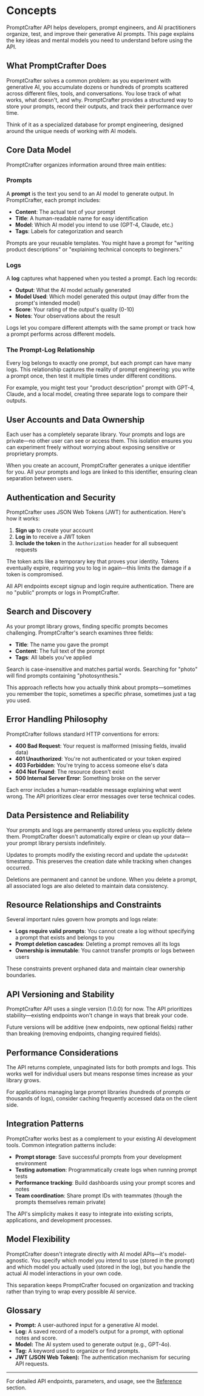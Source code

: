 # Concepts

PromptCrafter API helps developers, prompt engineers, and AI practitioners organize, test, and improve their generative AI prompts. This page explains the key ideas and mental models you need to understand before using the API.

## What PromptCrafter Does

PromptCrafter solves a common problem: as you experiment with generative AI, you accumulate dozens or hundreds of prompts scattered across different files, tools, and conversations. You lose track of what works, what doesn't, and why. PromptCrafter provides a structured way to store your prompts, record their outputs, and track their performance over time.

Think of it as a specialized database for prompt engineering, designed around the unique needs of working with AI models.

## Core Data Model

PromptCrafter organizes information around three main entities:

### Prompts

A **prompt** is the text you send to an AI model to generate output. In PromptCrafter, each prompt includes:

- **Content**: The actual text of your prompt
- **Title**: A human-readable name for easy identification
- **Model**: Which AI model you intend to use (GPT-4, Claude, etc.)
- **Tags**: Labels for categorization and search

Prompts are your reusable templates. You might have a prompt for "writing product descriptions" or "explaining technical concepts to beginners."

### Logs

A **log** captures what happened when you tested a prompt. Each log records:

- **Output**: What the AI model actually generated
- **Model Used**: Which model generated this output (may differ from the prompt's intended model)
- **Score**: Your rating of the output's quality (0-10)
- **Notes**: Your observations about the result

Logs let you compare different attempts with the same prompt or track how a prompt performs across different models.

### The Prompt-Log Relationship

Every log belongs to exactly one prompt, but each prompt can have many logs. This relationship captures the reality of prompt engineering: you write a prompt once, then test it multiple times under different conditions.

For example, you might test your "product description" prompt with GPT-4, Claude, and a local model, creating three separate logs to compare their outputs.

## User Accounts and Data Ownership

Each user has a completely separate library. Your prompts and logs are private—no other user can see or access them. This isolation ensures you can experiment freely without worrying about exposing sensitive or proprietary prompts.

When you create an account, PromptCrafter generates a unique identifier for you. All your prompts and logs are linked to this identifier, ensuring clean separation between users.

## Authentication and Security

PromptCrafter uses JSON Web Tokens (JWT) for authentication. Here's how it works:

1. **Sign up** to create your account
2. **Log in** to receive a JWT token
3. **Include the token** in the `Authorization` header for all subsequent requests

The token acts like a temporary key that proves your identity. Tokens eventually expire, requiring you to log in again—this limits the damage if a token is compromised.

All API endpoints except signup and login require authentication. There are no "public" prompts or logs in PromptCrafter.

## Search and Discovery

As your prompt library grows, finding specific prompts becomes challenging. PromptCrafter's search examines three fields:

- **Title**: The name you gave the prompt
- **Content**: The full text of the prompt
- **Tags**: All labels you've applied

Search is case-insensitive and matches partial words. Searching for "photo" will find prompts containing "photosynthesis."

This approach reflects how you actually think about prompts—sometimes you remember the topic, sometimes a specific phrase, sometimes just a tag you used.

## Error Handling Philosophy

PromptCrafter follows standard HTTP conventions for errors:

- **400 Bad Request**: Your request is malformed (missing fields, invalid data)
- **401 Unauthorized**: You're not authenticated or your token expired
- **403 Forbidden**: You're trying to access someone else's data
- **404 Not Found**: The resource doesn't exist
- **500 Internal Server Error**: Something broke on the server

Each error includes a human-readable message explaining what went wrong. The API prioritizes clear error messages over terse technical codes.

## Data Persistence and Reliability

Your prompts and logs are permanently stored unless you explicitly delete them. PromptCrafter doesn't automatically expire or clean up your data—your prompt library persists indefinitely.

Updates to prompts modify the existing record and update the `updatedAt` timestamp. This preserves the creation date while tracking when changes occurred.

Deletions are permanent and cannot be undone. When you delete a prompt, all associated logs are also deleted to maintain data consistency.

## Resource Relationships and Constraints

Several important rules govern how prompts and logs relate:

- **Logs require valid prompts**: You cannot create a log without specifying a prompt that exists and belongs to you
- **Prompt deletion cascades**: Deleting a prompt removes all its logs
- **Ownership is immutable**: You cannot transfer prompts or logs between users

These constraints prevent orphaned data and maintain clear ownership boundaries.

## API Versioning and Stability

PromptCrafter API uses a single version (1.0.0) for now. The API prioritizes stability—existing endpoints won't change in ways that break your code.

Future versions will be additive (new endpoints, new optional fields) rather than breaking (removing endpoints, changing required fields).

## Performance Considerations

The API returns complete, unpaginated lists for both prompts and logs. This works well for individual users but means response times increase as your library grows.

For applications managing large prompt libraries (hundreds of prompts or thousands of logs), consider caching frequently accessed data on the client side.

## Integration Patterns

PromptCrafter works best as a complement to your existing AI development tools. Common integration patterns include:

- **Prompt storage**: Save successful prompts from your development environment
- **Testing automation**: Programmatically create logs when running prompt tests
- **Performance tracking**: Build dashboards using your prompt scores and notes
- **Team coordination**: Share prompt IDs with teammates (though the prompts themselves remain private)

The API's simplicity makes it easy to integrate into existing scripts, applications, and development processes.

## Model Flexibility

PromptCrafter doesn't integrate directly with AI model APIs—it's model-agnostic. You specify which model you intend to use (stored in the prompt) and which model you actually used (stored in the log), but you handle the actual AI model interactions in your own code.

This separation keeps PromptCrafter focused on organization and tracking rather than trying to wrap every possible AI service.

## Glossary

- **Prompt:** A user-authored input for a generative AI model.
- **Log:** A saved record of a model’s output for a prompt, with optional notes and score.
- **Model:** The AI system used to generate output (e.g., GPT-4o).
- **Tag:** A keyword used to organize or find prompts.
- **JWT (JSON Web Token):** The authentication mechanism for securing API requests.

---

For detailed API endpoints, parameters, and usage, see the [Reference](./reference.md) section.
